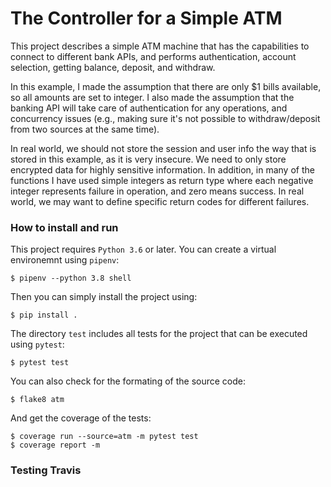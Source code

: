 # The Controller for a Simple ATM

This project describes a simple ATM machine that
has the capabilities to connect to different bank
APIs, and performs authentication, account selection,
getting balance, deposit, and withdraw.

In this example, I made the assumption that there are
only $1 bills available, so all amounts are set to integer.
I also made the assumption that the banking API will take care
of authentication for any operations, and concurrency issues
(e.g., making sure it's not possible to withdraw/deposit from
two sources at the same time).

In real world, we should not store the session and user info
the way that is stored in this example, as it is very insecure.
We need to only store encrypted data for highly sensitive
information. In addition, in many of the functions I have used
simple integers as return type where each negative integer
represents failure in operation, and zero means success.
In real world, we may want to define specific return codes
for different failures.


### How to install and run

This project requires `Python 3.6` or later. You can create a
virtual environemnt using `pipenv`:
```
$ pipenv --python 3.8 shell
```

Then you can simply install the project using:
```
$ pip install .
```

The directory `test` includes all tests for the project that
can be executed using `pytest`:
```
$ pytest test
```
You can also check for the formating of the source code:
```
$ flake8 atm
```
And get the coverage of the tests:
```
$ coverage run --source=atm -m pytest test
$ coverage report -m
```


### Testing Travis
